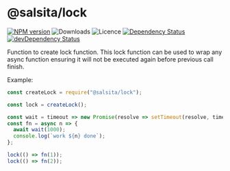 # @salsita/lock

[![NPM version](https://img.shields.io/npm/v/@salsita/lock.svg)](https://www.npmjs.com/package/@salsita/lock)
![Downloads](https://img.shields.io/npm/dm/@salsita/lock.svg?style=flat)
![Licence](https://img.shields.io/npm/l/@salsita/lock.svg?style=flat)
[![Dependency Status](https://img.shields.io/david/salsita/nodejs-modules.svg?path=packages/lock)](https://david-dm.org/salsita/nodejs-modules?path=packages/lock)
[![devDependency Status](https://img.shields.io/david/dev/salsita/nodejs-modules.svg?path=packages/lock)](https://david-dm.org/salsita/nodejs-modules?type=dev&path=packages/lock)

Function to create lock function. This lock function can be used to wrap any async function ensuring it will not be executed again before previous call finish.

Example:

```js
const createLock = require("@salsita/lock");

const lock = createLock();

const wait = timeout => new Promise(resolve => setTimeout(resolve, timeout));
const fn = async n => {
  await wait(1000);
  console.log(`work ${n} done`);
};

lock(() => fn(1));
lock(() => fn(2));
```
